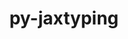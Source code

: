 ---
title: "py-jaxtyping"
layout: cache
categories: [package, develop]
meta: {"compilers": ["apple-clang@=16.0.0", "gcc@=13.2.0"], "num_specs": 20, "num_specs_by_stack": {"ml-darwin-aarch64-mps": 6, "ml-linux-aarch64-cpu": 7, "ml-linux-aarch64-cuda": 7, "ml-linux-x86_64-cpu": 7, "ml-linux-x86_64-cuda": 7, "root": 20}, "oss": ["sequoia", "ubuntu24.04"], "platforms": ["darwin", "linux"], "stacks": ["ml-darwin-aarch64-mps", "ml-linux-aarch64-cpu", "ml-linux-aarch64-cuda", "ml-linux-x86_64-cpu", "ml-linux-x86_64-cuda", "root"], "targets": ["aarch64", "x86_64_v3"], "versions": ["0.2.19"]}
spec_details: [{"compiler": "gcc@=13.2.0", "hash": "co5f4wh2jeezifnud4ru7ontcouty2lr", "os": "ubuntu24.04", "platform": "linux", "size": "-", "stacks": ["ml-linux-aarch64-cpu", "ml-linux-aarch64-cuda", "root"], "target": "aarch64", "variants": ["build_system=python_pip"], "versions": ["0.2.19"]}, {"compiler": "gcc@=13.2.0", "hash": "ee6ip64333azilt6fofsy7f43mnnys47", "os": "ubuntu24.04", "platform": "linux", "size": "-", "stacks": ["ml-linux-x86_64-cpu", "ml-linux-x86_64-cuda", "root"], "target": "x86_64_v3", "variants": ["build_system=python_pip"], "versions": ["0.2.19"]}, {"compiler": "gcc@=13.2.0", "hash": "ejjzdixpcssl6q6utchix2qiqhdmrkos", "os": "ubuntu24.04", "platform": "linux", "size": "-", "stacks": ["ml-linux-aarch64-cpu", "ml-linux-aarch64-cuda", "root"], "target": "aarch64", "variants": ["build_system=python_pip"], "versions": ["0.2.19"]}, {"compiler": "apple-clang@=16.0.0", "hash": "iufcgmzag2kshbre5hevklcooqsitgbu", "os": "sequoia", "platform": "darwin", "size": "-", "stacks": ["ml-darwin-aarch64-mps", "root"], "target": "aarch64", "variants": ["build_system=python_pip"], "versions": ["0.2.19"]}, {"compiler": "apple-clang@=16.0.0", "hash": "kdo2o5bobb2crpfi6mpoynjtsja6jeqw", "os": "sequoia", "platform": "darwin", "size": "-", "stacks": ["ml-darwin-aarch64-mps", "root"], "target": "aarch64", "variants": ["build_system=python_pip"], "versions": ["0.2.19"]}, {"compiler": "gcc@=13.2.0", "hash": "ltpwucg2qtwpe3gphktosqcog342xrqv", "os": "ubuntu24.04", "platform": "linux", "size": "-", "stacks": ["ml-linux-x86_64-cpu", "ml-linux-x86_64-cuda", "root"], "target": "x86_64_v3", "variants": ["build_system=python_pip"], "versions": ["0.2.19"]}, {"compiler": "gcc@=13.2.0", "hash": "mbhlxowjsnt5aj3w7t224ervts6gqihs", "os": "ubuntu24.04", "platform": "linux", "size": "-", "stacks": ["ml-linux-aarch64-cpu", "ml-linux-aarch64-cuda", "root"], "target": "aarch64", "variants": ["build_system=python_pip"], "versions": ["0.2.19"]}, {"compiler": "gcc@=13.2.0", "hash": "n3ge27rhhmiyecv6ddj5au3zntlowrxe", "os": "ubuntu24.04", "platform": "linux", "size": "-", "stacks": ["ml-linux-x86_64-cpu", "ml-linux-x86_64-cuda", "root"], "target": "x86_64_v3", "variants": ["build_system=python_pip"], "versions": ["0.2.19"]}, {"compiler": "gcc@=13.2.0", "hash": "r3tjociabqe36gg6z56mqxlx6mvumlgb", "os": "ubuntu24.04", "platform": "linux", "size": "-", "stacks": ["ml-linux-aarch64-cpu", "ml-linux-aarch64-cuda", "root"], "target": "aarch64", "variants": ["build_system=python_pip"], "versions": ["0.2.19"]}, {"compiler": "gcc@=13.2.0", "hash": "tfytamwfgjigy26gm6lgtsmtv2ah5vnb", "os": "ubuntu24.04", "platform": "linux", "size": "-", "stacks": ["ml-linux-aarch64-cpu", "ml-linux-aarch64-cuda", "root"], "target": "aarch64", "variants": ["build_system=python_pip"], "versions": ["0.2.19"]}, {"compiler": "gcc@=13.2.0", "hash": "tsbf6v5dio4pmn3wpvsy223nd6vyci45", "os": "ubuntu24.04", "platform": "linux", "size": "-", "stacks": ["ml-linux-x86_64-cpu", "ml-linux-x86_64-cuda", "root"], "target": "x86_64_v3", "variants": ["build_system=python_pip"], "versions": ["0.2.19"]}, {"compiler": "apple-clang@=16.0.0", "hash": "uo7ut2jwb5pf3lhfoz6cifdyuy2nbopz", "os": "sequoia", "platform": "darwin", "size": "-", "stacks": ["ml-darwin-aarch64-mps", "root"], "target": "aarch64", "variants": ["build_system=python_pip"], "versions": ["0.2.19"]}, {"compiler": "gcc@=13.2.0", "hash": "vcqpossaczbvbdqbmqbu4d45bjz2dl4t", "os": "ubuntu24.04", "platform": "linux", "size": "-", "stacks": ["ml-linux-aarch64-cpu", "ml-linux-aarch64-cuda", "root"], "target": "aarch64", "variants": ["build_system=python_pip"], "versions": ["0.2.19"]}, {"compiler": "apple-clang@=16.0.0", "hash": "vhqz7qivgmicusoc5sxw4gvshmynkurw", "os": "sequoia", "platform": "darwin", "size": "-", "stacks": ["ml-darwin-aarch64-mps", "root"], "target": "aarch64", "variants": ["build_system=python_pip"], "versions": ["0.2.19"]}, {"compiler": "apple-clang@=16.0.0", "hash": "vmf7ky7jbmwmbsgzhnbqd7tsfwk2shyn", "os": "sequoia", "platform": "darwin", "size": "-", "stacks": ["ml-darwin-aarch64-mps", "root"], "target": "aarch64", "variants": ["build_system=python_pip"], "versions": ["0.2.19"]}, {"compiler": "apple-clang@=16.0.0", "hash": "vrbur4o5jcfkptphcgqtrzxlqzlnjyiq", "os": "sequoia", "platform": "darwin", "size": "-", "stacks": ["ml-darwin-aarch64-mps", "root"], "target": "aarch64", "variants": ["build_system=python_pip"], "versions": ["0.2.19"]}, {"compiler": "gcc@=13.2.0", "hash": "vvk6sna4su6yqdn7bnwwipngpvgkbhcf", "os": "ubuntu24.04", "platform": "linux", "size": "-", "stacks": ["ml-linux-x86_64-cpu", "ml-linux-x86_64-cuda", "root"], "target": "x86_64_v3", "variants": ["build_system=python_pip"], "versions": ["0.2.19"]}, {"compiler": "gcc@=13.2.0", "hash": "x7q5w2dtwcws5tacy6fvim6nrlbtzwlq", "os": "ubuntu24.04", "platform": "linux", "size": "-", "stacks": ["ml-linux-x86_64-cpu", "ml-linux-x86_64-cuda", "root"], "target": "x86_64_v3", "variants": ["build_system=python_pip"], "versions": ["0.2.19"]}, {"compiler": "gcc@=13.2.0", "hash": "zdnxxk2ywysxw736c7awyllfhkb6uqsh", "os": "ubuntu24.04", "platform": "linux", "size": "-", "stacks": ["ml-linux-aarch64-cpu", "ml-linux-aarch64-cuda", "root"], "target": "aarch64", "variants": ["build_system=python_pip"], "versions": ["0.2.19"]}, {"compiler": "gcc@=13.2.0", "hash": "zewaomulqmwzb7jmk4q3gxfooc6b2inh", "os": "ubuntu24.04", "platform": "linux", "size": "-", "stacks": ["ml-linux-x86_64-cpu", "ml-linux-x86_64-cuda", "root"], "target": "x86_64_v3", "variants": ["build_system=python_pip"], "versions": ["0.2.19"]}]
---